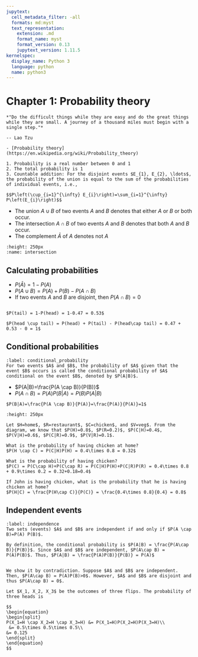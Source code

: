 ```yaml
---
jupytext:
  cell_metadata_filter: -all
  formats: md:myst
  text_representation:
    extension: .md
    format_name: myst
    format_version: 0.13
    jupytext_version: 1.11.5
kernelspec:
  display_name: Python 3
  language: python
  name: python3
---
```


# Chapter 1: Probability theory

```{epigraph}
*"Do the difficult things while they are easy and do the great things while they are small. A journey of a thousand miles must begin with a single step."*

-- Lao Tzu
```

```{seealso}
- [Probability theory](https://en.wikipedia.org/wiki/Probability_theory)
```

```{admonition} Probability Axioms
1. Probability is a real number between 0 and 1
2. The total probability is 1
3. Countable addition: For the disjoint events $E_{1}, E_{2}, \ldots$, the probability of the union is equal to the sum of the probabilities of individual events, i.e.,

$$P\left(\cup_{i=1}^{\infty} E_{i}\right)=\sum_{i=1}^{\infty} P\left(E_{i}\right)$$
```

- The union $A\cup B$ of two events $A$ and $B$ denotes that either $A$ or $B$ or both occur.
- The intersection $A\cap B$ of two events $A$ and $B$ denotes that both $A$ and $B$ occur.
- The complement $\bar{A}$ of $A$ denotes not $A$


```{image} ./images/intersection.png
:height: 250px
:name: intersection
```

## Calculating probabilities
- $P(\bar{A})=1-P(A)$
- $P(A\cup B) = P(A)+P(B)-P(A\cap B)$
- If two events $A$ and $B$ are disjoint, then $P(A\cap B) = 0$

````{prf:example} Flipping a coin, if the probability of head is 0.47, what is the probability of tail?

$P(tail) = 1-P(head) = 1-0.47 = 0.53$
````

````{prf:example} What is the probability $P(head \cup tail)$?
$P(head \cup tail) = P(head) + P(tail) - P(head\cap tail) = 0.47 + 0.53 - 0 = 1$
````


## Conditional probabilities
````{prf:definition} conditional probability
:label: conditional_probability
For two events $A$ and $B$, the probability of $A$ given that the event $B$ occurs is called the conditional probability of $A$ conditional on the event $B$, denoted by $P(A|B)$. 
````
- $P(A|B)=\frac{P(A \cap B)}{P(B)}$
- $P(A\cap B) = P(A)P(B|A) = P(B)P(A|B)$

````{prf:example} If $A$ is a subset of $B$, show that $P(B|A)=1$
$P(B|A)=\frac{P(A \cap B)}{P(A)}=\frac{P(A)}{P(A)}=1$
````

```{image} ./images/diag_prob.png
:height: 250px
```

````{prf:example}
Let $H=home$, $R=restaurant$, $C=chicken$, and $V=veg$. From the diagram, we know that $P(H)=0.8$, $P(R=0.2)$, $P(C|H)=0.4$, $P(V|H)=0.6$, $P(C|R)=0.9$, $P(V|R)=0.1$.

What is the probability of having chicken at home?
$P(H \cap C) = P(C|H)P(H) = 0.4\times 0.8 = 0.32$

What is the probability of having chicken?
$P(C) = P(C\cap H)+P(C\cap R) = P(C|H)P(H)+P(C|R)P(R) = 0.4\times 0.8 + 0.9\times 0.2 = 0.32+0.18=0.4$

If John is having chicken, what is the probability that he is having chicken at home?
$P(H|C) = \frac{P(H\cap C)}{P(C)} = \frac{0.4\times 0.8}{0.4} = 0.8$

````


## Independent events
````{prf:definition} independence
:label: independence
Two sets (events) $A$ and $B$ are independent if and only if $P(A \cap B)=P(A) P(B)$.
```` 

````{prf:example} If $A$ and $B$ are independent, then $P(A|B) = P(A)$
By definition, the conditional probability is $P(A|B) = \frac{P(A\cap B)}{P(B)}$. Since $A$ and $B$ are independent, $P(A\cap B) = P(A)P(B)$. Thus, $P(A|B) = \frac{P(A)P(B)}{P(B)} = P(A)$
```` 

````{prf:example} Show that if $A$ and $B$ are two disjoint sets and $P(A)>0$ and $P(B)>0$, then $A$ and $B$ are not independent.

We show it by contradiction. Suppose $A$ and $B$ are independent. Then, $P(A\cap B) = P(A)P(B)>0$. However, $A$ and $B$ are disjoint and thus $P(A\cap B) = 0$. 

````

````{prf:example} Flipping a fair coin 3 times, what is the probability of three heads
Let $X_1, X_2, X_3$ be the outcomes of three flips. The probability of three heads is

$$
\begin{equation}
\begin{split}
P(X_1=H \cap X_2=H \cap X_3=H) &= P(X_1=H)P(X_2=H)P(X_3=H)\\
 &= 0.5\times 0.5\times 0.5\\
&= 0.125
\end{split}
\end{equation}
$$
````






